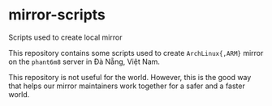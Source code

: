 mirror-scripts
==============

Scripts used to create local mirror

This repository contains some scripts used
to create `ArchLinux{,ARM}` mirror on the 
`phant6m8` server in Đà Nẵng, Việt Nam.

This repository is not useful for the world.
However, this is the good way that helps our
mirror maintainers work together for a safer
and a faster world.
